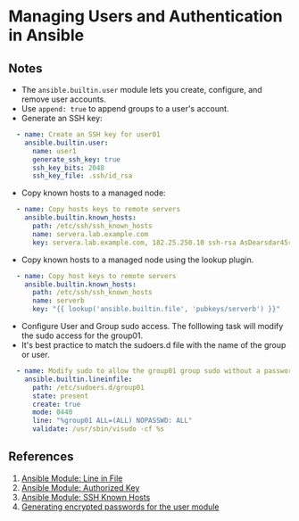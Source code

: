 # Managing Users and Authentication in Ansible

## Notes

- The `ansible.builtin.user` module lets you create, configure, and remove user accounts.
- Use `append: true` to append groups to a user's account.
- Generate an SSH key:

```yaml
  - name: Create an SSH key for user01
    ansible.builtin.user:
      name: user1
      generate_ssh_key: true
      ssh_key_bits: 2048
      ssh_key_file: .ssh/id_rsa
```

- Copy known hosts to a managed node:

```yaml
  - name: Copy hosts keys to remote servers
    ansible.builtin.known_hosts:
      path: /etc/ssh/ssh_known_hosts
      name: servera.lab.example.com
      key: servera.lab.example.com, 182.25.250.10 ssh-rsa AsDearsdar45rfs
```

- Copy known hosts to a managed node using the lookup plugin.

```yaml
  - name: Copy host keys to remote servers
    ansible.builtin.known_hosts:
      path: /etc/ssh/ssh_known_hosts
      name: serverb
      key: "{{ lookup('ansible.builtin.file', 'pubkeys/serverb') }}"
```

- Configure User and Group sudo access. The folllowing task will modify the sudo access for the group01.
- It's best practice to match the sudoers.d file with the name of the group or user.

```yaml
  - name: Modify sudo to allow the group01 group sudo without a password
    ansible.builtin.lineinfile:
      path: /etc/sudoers.d/group01
      state: present
      create: true
      mode: 0440
      line: "%group01 ALL=(ALL) NOPASSWD: ALL" 
      validate: /usr/sbin/visudo -cf %s
```
  
## References
  
  1. [Ansible Module: Line in File](https://docs.ansible.com/ansible/latest/collections/ansible/builtin/lineinfile_module.html)
  2. [Ansible Module: Authorized Key](https://docs.ansible.com/ansible/latest/modules/authorized_key_module.html#authorized-key-module)
  3. [Ansible Module: SSH Known Hosts](https://docs.ansible.com/ansible/latest/modules/known_hosts_module.html#known-hosts-module)
  4. [Generating encrypted passwords for the user module](https://docs.ansible.com/ansible/latest/reference_appendices/faq.html#how-do-i-generate-encrypted-passwords-for-the-user-module)
